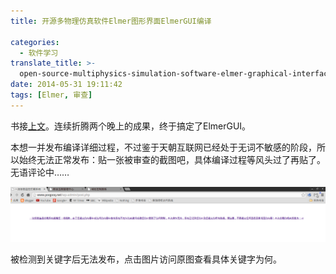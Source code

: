 ```yaml
---
title: 开源多物理仿真软件Elmer图形界面ElmerGUI编译

categories:
  - 软件学习
translate_title: >-
  open-source-multiphysics-simulation-software-elmer-graphical-interface-elmergui-compilation
date: 2014-05-31 19:11:42
tags: [Elmer, 审查]
---
```


书接[上文](https://www.poqpoq.net/2014/05/compile-and-install-open-source-multiphysics-fem-simulation-software-elmer-under-xubuntu-1404.html)。连续折腾两个晚上的成果，终于搞定了ElmerGUI。

本想一并发布编译详细过程，不过鉴于天朝互联网已经处于无词不敏感的阶段，所以始终无法正常发布：贴一张被审查的截图吧，具体编译过程等风头过了再贴了。无语评论中……

![](/assets/img/blogimgs/capture/firewall_cap.png) 

被检测到关键字后无法发布，点击图片访问原图查看具体关键字为何。

